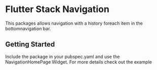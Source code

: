 # Flutter Stack Navigation

This packages allows navigation with a history foreach item in the bottomnavigation bar. 

## Getting Started

Include the package in your pubspec.yaml and use the NavigationHomePage Widget.
For more details check out the example
